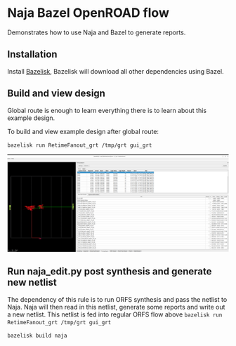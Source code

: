 # Naja Bazel OpenROAD flow

Demonstrates how to use Naja and Bazel to generate reports.

## Installation

Install [Bazelisk](https://bazel.build/install/bazelisk), Bazelisk will download all other dependencies using Bazel.

## Build and view design

Global route is enough to learn everything there is to learn about this example design.

To build and view example design after global route:

    bazelisk run RetimeFanout_grt /tmp/grt gui_grt

![View design](view-design.png)

## Run naja_edit.py post synthesis and generate new netlist

The dependency of this rule is to run ORFS synthesis and pass the netlist to Naja. Naja will then read in this netlist, generate some reports and write out a new netlist. This netlist is fed into regular ORFS flow above `bazelisk run RetimeFanout_grt /tmp/grt gui_grt`

    bazelisk build naja
